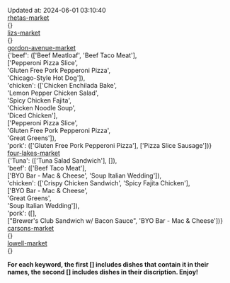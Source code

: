 Updated at: 2024-06-01 03:10:40  
[rhetas-market](https://wisc-housingdining.nutrislice.com/menu/rhetas-market/dinner/2024-06-01)  
{}  
[lizs-market](https://wisc-housingdining.nutrislice.com/menu/lizs-market/dinner/2024-06-01)  
{}  
[gordon-avenue-market](https://wisc-housingdining.nutrislice.com/menu/gordon-avenue-market/dinner/2024-06-01)  
{'beef': (['Beef Meatloaf', 'Beef Taco Meat'],  
          ['Pepperoni Pizza Slice',  
           'Gluten Free Pork Pepperoni Pizza',  
           'Chicago-Style Hot Dog']),  
 'chicken': (['Chicken Enchilada Bake',  
              'Lemon Pepper Chicken Salad',  
              'Spicy Chicken Fajita',  
              'Chicken Noodle Soup',  
              'Diced Chicken'],  
             ['Pepperoni Pizza Slice',  
              'Gluten Free Pork Pepperoni Pizza',  
              'Great Greens']),  
 'pork': (['Gluten Free Pork Pepperoni Pizza'], ['Pizza Slice Sausage'])}  
[four-lakes-market](https://wisc-housingdining.nutrislice.com/menu/four-lakes-market/dinner/2024-06-01)  
{'Tuna': (['Tuna Salad Sandwich'], []),  
 'beef': (['Beef Taco Meat'],  
          ['BYO Bar - Mac & Cheese', 'Soup Italian Wedding']),  
 'chicken': (['Crispy Chicken Sandwich', 'Spicy Fajita Chicken'],  
             ['BYO Bar - Mac & Cheese',  
              'Great Greens',  
              'Soup Italian Wedding']),  
 'pork': ([],  
          ["Brewer's Club Sandwich w/ Bacon Sauce", 'BYO Bar - Mac & Cheese'])}  
[carsons-market](https://wisc-housingdining.nutrislice.com/menu/carsons-market/dinner/2024-06-01)  
{}  
[lowell-market](https://wisc-housingdining.nutrislice.com/menu/lowell-market/dinner/2024-06-01)  
{}  
  
**For each keyword, the first [] includes dishes that contain it in their names, the second [] includes dishes in their discription. Enjoy!**  
